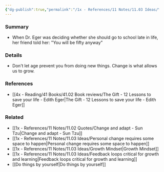 ```yaml
---
{"dg-publish":true,"permalink":"/1x - References/11 Notes/11.03 Ideas/You will be fifty anyway - dont let age prevent you from change/","title":"You will be fifty anyway - dont let age prevent you from change","created":"2023-11-10T21:18:58.000+03:00","updated":"2024-02-14T20:18:19.700+03:00"}
---
```



### Summary
- When Dr. Eger was deciding whether she should go to school late in life, her friend told her: "You will be fifty anyway"

### Details
- Don't let age prevent you from doing new things. Change is what allows us to grow.

### References
- [[4x - Reading/41 Books/41.02 Book reviews/The Gift - 12 Lessons to save your life - Edith Eger\|The Gift - 12 Lessons to save your life - Edith Eger]]

### Related
- [[1x - References/11 Notes/11.02 Quotes/Change and adapt - Sun Tzu\|Change and adapt - Sun Tzu]]
- [[1x - References/11 Notes/11.03 Ideas/Personal change requires some space to happen\|Personal change requires some space to happen]]
- [[1x - References/11 Notes/11.03 Ideas/Growth Mindset\|Growth Mindset]]
- [[1x - References/11 Notes/11.03 Ideas/Feedback loops critical for growth and learning\|Feedback loops critical for growth and learning]]
- [[Do things by yourself\|Do things by yourself]]